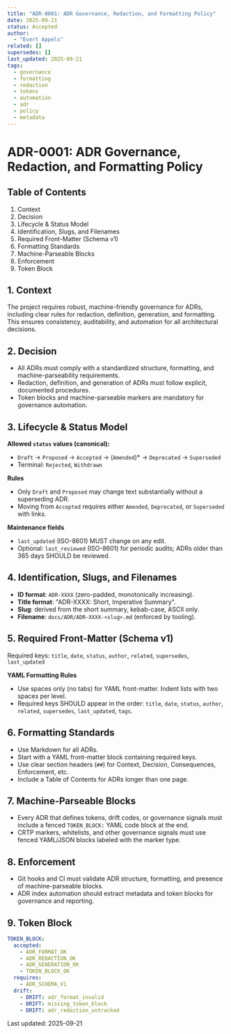 ```yaml
---
title: "ADR-0001: ADR Governance, Redaction, and Formatting Policy"
date: 2025-09-21
status: Accepted
author:
  - "Evert Appels"
related: []
supersedes: []
last_updated: 2025-09-21
tags:
  - governance
  - formatting
  - redaction
  - tokens
  - automation
  - adr
  - policy
  - metadata
---
```


# ADR-0001: ADR Governance, Redaction, and Formatting Policy

## Table of Contents

1. Context
2. Decision
3. Lifecycle & Status Model
4. Identification, Slugs, and Filenames
5. Required Front-Matter (Schema v1)
6. Formatting Standards
7. Machine-Parseable Blocks
8. Enforcement
9. Token Block

## 1. Context

The project requires robust, machine-friendly governance for ADRs, including clear rules for redaction, definition, generation, and formatting. This ensures consistency, auditability, and automation for all architectural decisions.

## 2. Decision

- All ADRs must comply with a standardized structure, formatting, and machine-parseability requirements.
- Redaction, definition, and generation of ADRs must follow explicit, documented procedures.
- Token blocks and machine-parseable markers are mandatory for governance automation.

## 3. Lifecycle & Status Model

**Allowed `status` values (canonical):**

- `Draft` → `Proposed` → `Accepted` → (`Amended`)\* → `Deprecated` → `Superseded`
- Terminal: `Rejected`, `Withdrawn`

**Rules**

- Only `Draft` and `Proposed` may change text substantially without a superseding ADR.
- Moving from `Accepted` requires either `Amended`, `Deprecated`, or `Superseded` with links.

**Maintenance fields**

- `last_updated` (ISO-8601) MUST change on any edit.
- Optional: `last_reviewed` (ISO-8601) for periodic audits; ADRs older than 365 days SHOULD be reviewed.

## 4. Identification, Slugs, and Filenames

- **ID format**: `ADR-XXXX` (zero-padded, monotonically increasing).
- **Title format**: "ADR-XXXX: Short, Imperative Summary".
- **Slug**: derived from the short summary, kebab-case, ASCII only.
- **Filename**: `docs/ADR/ADR-XXXX-<slug>.md` (enforced by tooling).

## 5. Required Front-Matter (Schema v1)

Required keys: `title`, `date`, `status`, `author`, `related`, `supersedes`, `last_updated`

**YAML Formatting Rules**

- Use spaces only (no tabs) for YAML front-matter. Indent lists with two spaces per level.
- Required keys SHOULD appear in the order: `title`, `date`, `status`, `author`, `related`, `supersedes`, `last_updated`, `tags`.

## 6. Formatting Standards

- Use Markdown for all ADRs.
- Start with a YAML front-matter block containing required keys.
- Use clear section headers (`##`) for Context, Decision, Consequences, Enforcement, etc.
- Include a Table of Contents for ADRs longer than one page.

## 7. Machine-Parseable Blocks

- Every ADR that defines tokens, drift codes, or governance signals must include a fenced `TOKEN_BLOCK:` YAML code block at the end.
- CRTP markers, whitelists, and other governance signals must use fenced YAML/JSON blocks labeled with the marker type.

## 8. Enforcement

- Git hooks and CI must validate ADR structure, formatting, and presence of machine-parseable blocks.
- ADR index automation should extract metadata and token blocks for governance and reporting.

## 9. Token Block

```yaml
TOKEN_BLOCK:
  accepted:
    - ADR_FORMAT_OK
    - ADR_REDACTION_OK
    - ADR_GENERATION_OK
    - TOKEN_BLOCK_OK
  requires:
    - ADR_SCHEMA_V1
  drift:
    - DRIFT: adr_format_invalid
    - DRIFT: missing_token_block
    - DRIFT: adr_redaction_untracked
```

Last updated: 2025-09-21
